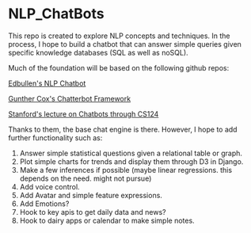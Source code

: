 # NLP_ChatBots

This repo is created to explore NLP concepts and techniques. In the process, I hope to build a chatbot that can answer simple queries given specific knowledge databases (SQL as well as noSQL).

Much of the foundation will be based on the following github repos:

[Edbullen's NLP Chatbot](https://github.com/edbullen/NLPBot)

[Gunther Cox's Chatterbot Framework](https://github.com/gunthercox/ChatterBot)

[Stanford's lecture on Chatbots through CS124](https://web.stanford.edu/class/cs124/lec/chatbot.pdf)


Thanks to them, the base chat engine is there. However, I hope to add further functionality such as:

1. Answer simple statistical questions given a relational table or graph.
2. Plot simple charts for trends and display them through D3 in Django.
3. Make a few inferences if possible (maybe linear regressions. this depends on the need. might not pursue)
4. Add voice control.
5. Add Avatar and simple feature expressions.
6. Add Emotions?
7. Hook to key apis to get daily data and news?
8. Hook to dairy apps or calendar to make simple notes.
